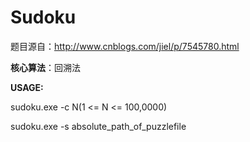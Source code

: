 # Sudoku
题目源自：http://www.cnblogs.com/jiel/p/7545780.html

**核心算法**：回溯法

**USAGE:** 

sudoku.exe -c N(1 <= N <= 100,0000)

sudoku.exe -s absolute_path_of_puzzlefile
